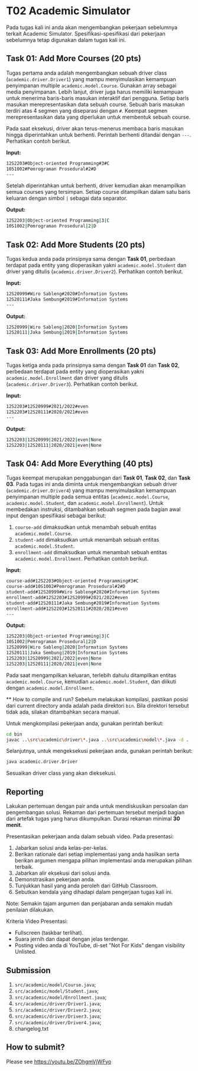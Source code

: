 # T02 Academic Simulator
Pada tugas kali ini anda akan mengembangkan pekerjaan sebelumnya terkait Academic Simulator. Spesifikasi-spesifikasi dari pekerjaan sebelumnya tetap digunakan dalam tugas kali ini.

## Task 01: Add More Courses (20 pts)
Tugas pertama anda adalah mengembangkan sebuah driver class (```academic.driver.Driver1```) yang mampu menyimulasikan kemampuan penyimpanan multiple ```academic.model.Course```. Gunakan array sebagai media penyimpanan. Lebih lanjut, driver juga harus memiliki kemampuan untuk menerima baris-baris masukan interaktif dari pengguna. Setiap baris masukan merepresentasikan data sebuah course. Sebuah baris masukan terdiri atas 4 segmen yang diseparasi dengan ```#```. Keempat segmen merepresentasikan data yang diperlukan untuk membentuk sebuah course.

Pada saat eksekusi, driver akan terus-menerus membaca baris masukan hingga diperintahkan untuk berhenti. Perintah berhenti ditandai dengan ```---```. Perhatikan contoh berikut.

**Input:**
```bash
12S2203#Object-oriented Programming#3#C
10S1002#Pemrograman Prosedural#2#D
---

```

Setelah diperintahkan untuk berhenti, driver kemudian akan menampilkan semua courses yang tersimpan. Setiap course ditampilkan dalam satu baris keluaran dengan simbol ```|``` sebagai data separator.

**Output:**
```bash
12S2203|Object-oriented Programming|3|C
10S1002|Pemrograman Prosedural|2|D

```

## Task 02: Add More Students (20 pts)
Tugas kedua anda pada prinsipnya sama dengan **Task 01**, perbedaan terdapat pada entity yang dioperasikan yakni ```academic.model.Student``` dan driver yang ditulis (```academic.driver.Driver2```). Perhatikan contoh berikut.

**Input:**
```bash
12S20999#Wiro Sableng#2020#Information Systems
12S20111#Jaka Sembung#2019#Information Systems
---

```

**Output:**
```bash
12S20999|Wiro Sableng|2020|Information Systems
12S20111|Jaka Sembung|2019|Information Systems

```

## Task 03: Add More Enrollments (20 pts)
Tugas ketiga anda pada prinsipnya sama dengan **Task 01** dan **Task 02**, perbedaan terdapat pada entity yang dioperasikan yakni ```academic.model.Enrollment``` dan driver yang ditulis (```academic.driver.Driver3```). Perhatikan contoh berikut.

**Input:**
```bash
12S2203#12S20999#2021/2022#even
12S2203#12S20111#2020/2021#even
---

```

**Output:**
```bash
12S2203|12S20999|2021/2022|even|None
12S2203|12S20111|2020/2021|even|None

```

## Task 04: Add More Everything (40 pts)
Tugas keempat merupakan penggabungan dari **Task 01**, **Task 02**, dan **Task 03**. Pada tugas ini anda diminta untuk mengembangkan sebuah driver (```academic.driver.Driver4```) yang mampu menyimulasikan kemampuan penyimpanan multiple pada semua entitas (```academic.model.Course```, ```academic.model.Student```, dan ```academic.model.Enrollment```). Untuk membedakan instruksi, ditambahkan sebuah segmen pada bagian awal input dengan spesifikasi sebagai berikut:
1. ```course-add``` dimaksudkan untuk menambah sebuah entitas ```academic.model.Course```.
2. ```student-add``` dimaksudkan untuk menambah sebuah entitas ```academic.model.Student```.
3. ```enrollment-add``` dimaksudkan untuk menambah sebuah entitas ```academic.model.Enrollment```.
Perhatikan contoh berikut.

**Input:**
```bash
course-add#12S2203#Object-oriented Programming#3#C
course-add#10S1002#Pemrograman Prosedural#2#D
student-add#12S20999#Wiro Sableng#2020#Information Systems
enrollment-add#12S2203#12S20999#2021/2022#even
student-add#12S20111#Jaka Sembung#2019#Information Systems
enrollment-add#12S2203#12S20111#2020/2021#even
---

```

**Output:**
```bash
12S2203|Object-oriented Programming|3|C
10S1002|Pemrograman Prosedural|2|D
12S20999|Wiro Sableng|2020|Information Systems
12S20111|Jaka Sembung|2019|Information Systems
12S2203|12S20999|2021/2022|even|None
12S2203|12S20111|2020/2021|even|None

```

Pada saat mengampilkan keluaran, terlebih dahulu ditampilkan entitas ```academic.model.Course```, kemudian ```academic.model.Student```, dan diikuti dengan ```academic.model.Enrollment```.

** How to compile and run?
Sebelum melakukan kompilasi, pastikan posisi dari current directory anda adalah pada direktori ```bin```. Bila direktori tersebut tidak ada, silakan ditambahkan secara manual.

Untuk mengkompilasi pekerjaan anda, gunakan perintah berikut:

```bash
cd bin
javac ..\src\academic\driver\*.java ..\src\academic\model\*.java -d .

```

Selanjutnya, untuk mengeksekusi pekerjaan anda, gunakan perintah berikut:

```bash
java academic.driver.Driver

```

Sesuaikan driver class yang akan dieksekusi.

## Reporting
Lakukan pertemuan dengan pair anda untuk mendiskusikan persoalan dan pengembangan solusi. Rekaman dari pertemuan tersebut menjadi bagian dari artefak tugas yang harus dikumpulkan. Durasi rekaman minimal **30 menit**.

Presentasikan pekerjaan anda dalam sebuah video. Pada presentasi:
1. Jabarkan solusi anda kelas-per-kelas.
2. Berikan rationale dari setiap implementasi yang anda hasilkan serta berikan argumen mengapa pilihan implementasi anda merupakan pilihan terbaik.
3. Jabarkan alir eksekusi dari solusi anda.
4. Demonstrasikan pekerjaan anda.
5. Tunjukkan hasil yang anda peroleh dari GitHub Classroom.
6. Sebutkan kendala yang dihadapi dalam pengerjaan tugas kali ini.

Note: Semakin tajam argumen dan penjabaran anda semakin mudah penilaian dilakukan.

Kriteria Video Presentasi:
+ Fullscreen (taskbar terlihat).
+ Suara jernih dan dapat dengan jelas terdengar.
+ Posting video anda di YouTube, di-set "Not For Kids" dengan visibility Unlisted.

## Submission
1. ```src/academic/model/Course.java```;
2. ```src/academic/model/Student.java```;
3. ```src/academic/model/Enrollment.java```;
4. ```src/academic/driver/Driver1.java```;
5. ```src/academic/driver/Driver2.java```;
6. ```src/academic/driver/Driver3.java```;
7. ```src/academic/driver/Driver4.java```;
8. changelog.txt

## How to submit?
Please see https://youtu.be/ZOhgmVjWFyo
